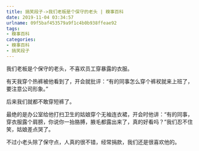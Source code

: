 ```yaml
---
title: 搞笑段子->我们老板是个保守的老头 | 糗事百科
date: 2019-11-04 03:34:57
urlname: 09f5baf453579a9f1c4b0b938ffeae92
tags: 
- 糗事百科
categories:
- 糗事百科
- 搞笑段子
---
```

我们老板是个保守的老头，不喜欢员工穿暴露的衣服。

有天我穿个热裤被他看到了，开会就批评：“有的同事怎么穿个裤衩就来上班了，要注意公司形象。”

后来我们就都不敢穿短裤了。

最绝的是办公室给他打扫卫生的姑娘穿个无袖连衣裙，开会时他讲：“有的同事，穿衣服露个肩膀，你说你一抬胳膊，腋毛都露出来了，真的好看吗？”我们忍不住笑，姑娘差点哭了。

不过小老头除了保守点，人真的很不错，经常捐款，我们还是很喜欢他的。


